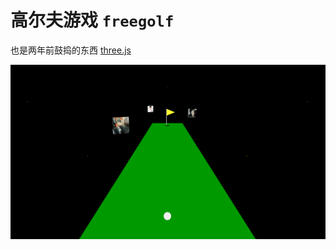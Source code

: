 # 高尔夫游戏 `freegolf`

也是两年前鼓捣的东西 [three.js](http://threejs.org)

![截图](https://raw.githubusercontent.com/fritx/freegolf/dev/pic/freegolf.png)
